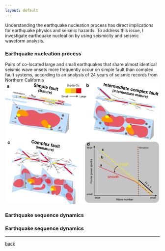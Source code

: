 ```yaml
---
layout: default
---
```

Understanding the earthquake nucleation process has direct implications for earthquake physics and seismic hazards. To address this issue, I investigate earthquake nucleation by using seismicity and seismic waveform analysis.
### Earthquake nucleation process
Pairs of co-located large and small earthquakes that share almost identical seismic wave onsets more frequently occur on simple fault than complex fault systems, according to an analysis of 24 years of seismic records from Northern California\
 ![Cascading rupture modal](/figures/Figure_cascading.png) 
### Earthquake sequence dynamics

### Earthquake sequence dynamics


* * *


[back](./)
